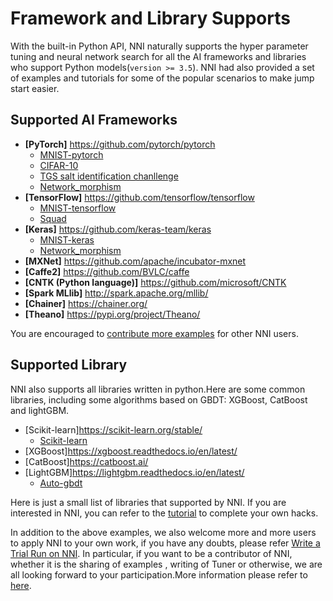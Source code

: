 # Framework and Library Supports 
With the built-in Python API, NNI naturally supports the hyper parameter tuning and neural network search for all the AI frameworks and libraries who support Python models(`version >= 3.5`). NNI had also provided a set of examples and tutorials for some of the popular scenarios to make jump start easier.

## Supported AI Frameworks

* <b>[PyTorch]</b> https://github.com/pytorch/pytorch
    <ul> 
      <li><a href="../../examples/trials/mnist-distributed-pytorch">MNIST-pytorch</a><br/></li>
      <li><a href="TrialExample/Cifar10Examples.md">CIFAR-10</a><br/></li>
      <li><a href="../../examples/trials/kaggle-tgs-salt/README.md">TGS salt identification chanllenge</a><br/></li>
      <li><a href="../../examples/trials/network_morphism/README.md">Network_morphism</a><br/></li>
    </ul>
* <b>[TensorFlow]</b> https://github.com/tensorflow/tensorflow
    <ul> 
      <li><a href="../../examples/trials/mnist-distributed">MNIST-tensorflow</a><br/></li>
       <li><a href="../../examples/trials/ga_squad/README.md">Squad</a><br/></li>
    </ul>
* <b>[Keras]</b> https://github.com/keras-team/keras
    <ul>
      <li><a href="../../examples/trials/mnist-keras">MNIST-keras</a><br/></li>
      <li><a href="../../examples/trials/network_morphism/README.md">Network_morphism</a><br/></li>
    </ul>
* <b>[MXNet]</b> https://github.com/apache/incubator-mxnet
* <b>[Caffe2]</b> https://github.com/BVLC/caffe
* <b>[CNTK (Python language)]</b> https://github.com/microsoft/CNTK
* <b>[Spark MLlib]</b> http://spark.apache.org/mllib/
* <b>[Chainer]</b> https://chainer.org/
* <b>[Theano]</b> https://pypi.org/project/Theano/ <br/>

You are encouraged to [contribute more examples](Tutorial/Contributing.md) for other NNI users. 

## Supported Library
NNI also supports all libraries written in python.Here are some common libraries, including some algorithms based on GBDT: XGBoost, CatBoost and lightGBM.
* [Scikit-learn]https://scikit-learn.org/stable/
    <ul>
    <li><a href="TrialExample/SklearnExamples.md">Scikit-learn</a><br/></li>
    </ul>
* [XGBoost]https://xgboost.readthedocs.io/en/latest/
* [CatBoost]https://catboost.ai/
* [LightGBM]https://lightgbm.readthedocs.io/en/latest/
    <ul>
    <li><a href="TrialExample/GbdtExample.md">Auto-gbdt</a><br/></li>
    </ul>
Here is just a small list of libraries that supported by NNI. If you are interested in NNI, you can refer to the [tutorial](TrialExample/Trials.md) to complete your own hacks.



In addition to the above examples, we also welcome more and more users to apply NNI to your own work, if you have any doubts, please refer [Write a Trial Run on NNI](TrialExample/Trials.md). In particular, if you want to be a contributor of NNI, whether it is the sharing of examples , writing of Tuner or otherwise, we are all looking forward to your participation.More information please refer to [here](Tutorial/Contributing.md).
